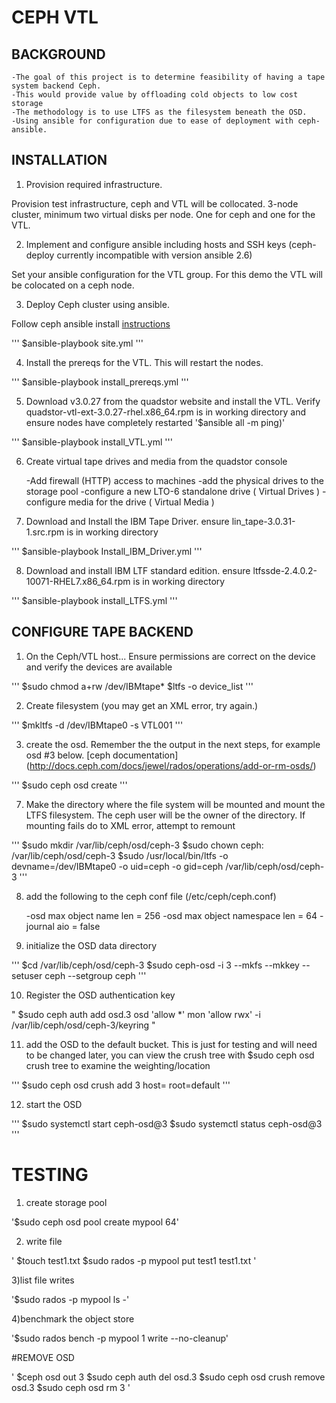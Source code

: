 
# CEPH VTL

## BACKGROUND

	-The goal of this project is to determine feasibility of having a tape system backend Ceph.
	-This would provide value by offloading cold objects to low cost storage
	-The methodology is to use LTFS as the filesystem beneath the OSD.
	-Using ansible for configuration due to ease of deployment with ceph-ansible.

## INSTALLATION

1)  Provision required infrastructure.

Provision test infrastructure, ceph and VTL will be collocated. 3-node cluster, minimum two virtual disks per node.  One for ceph and one for the VTL. 

2) Implement and configure ansible including hosts and SSH keys (ceph-deploy currently incompatible with version ansible 2.6)

Set your ansible configuration for the VTL group.  For this demo the VTL will be colocated on a ceph node.

3) Deploy Ceph cluster using ansible.

Follow ceph ansible install [instructions](http://docs.ceph.com/ceph-ansible/master/)

'''
$ansible-playbook site.yml
'''

4) Install the prereqs for the VTL.  This will restart the nodes.

'''
$ansible-playbook install_prereqs.yml
'''

5) Download v3.0.27 from the quadstor website and install the VTL. Verify quadstor-vtl-ext-3.0.27-rhel.x86_64.rpm is in working directory and ensure nodes have completely restarted '$ansible all -m ping)'

'''
$ansible-playbook install_VTL.yml
'''

6) Create virtual tape drives and media from the quadstor console

	-Add firewall (HTTP) access to machines
	-add the physical drives to the storage pool
	-configure a new LTO-6 standalone drive ( Virtual Drives )
	-configure media for the drive ( Virtual Media )

7) Download and Install the IBM Tape Driver. ensure lin_tape-3.0.31-1.src.rpm is in working directory

'''
$ansible-playbook Install_IBM_Driver.yml
'''

8) Download and install IBM LTF standard edition. ensure ltfssde-2.4.0.2-10071-RHEL7.x86_64.rpm is in working directory

'''
$ansible-playbook install_LTFS.yml
'''


## CONFIGURE TAPE BACKEND

1) On the Ceph/VTL host... Ensure permissions are correct on the device and verify the devices are available

'''
$sudo chmod a+rw /dev/IBMtape*
$ltfs -o device_list
'''

2) Create filesystem (you may get an XML error, try again.)

'''
$mkltfs -d /dev/IBMtape0 -s VTL001
'''

3) create the osd.  Remember the the output in the next steps, for example osd #3 below. [ceph documentation] (http://docs.ceph.com/docs/jewel/rados/operations/add-or-rm-osds/)

'''
$sudo ceph osd create
'''

7) Make the directory where the file system will be mounted and mount the LTFS filesystem.  The ceph user will be the owner of the directory. If mounting fails do to XML error, attempt to remount

'''
$sudo mkdir /var/lib/ceph/osd/ceph-3
$sudo chown ceph: /var/lib/ceph/osd/ceph-3
$sudo /usr/local/bin/ltfs -o devname=/dev/IBMtape0 -o uid=ceph -o gid=ceph /var/lib/ceph/osd/ceph-3
'''

8) add the following to the ceph conf file (/etc/ceph/ceph.conf)

	-osd max object name len = 256
	-osd max object namespace len = 64
	-journal aio = false

9) initialize the OSD data directory

'''
$cd /var/lib/ceph/osd/ceph-3
$sudo ceph-osd -i 3 --mkfs --mkkey --setuser ceph --setgroup ceph
'''

10) Register the OSD authentication key

"
$sudo ceph auth add osd.3 osd 'allow *' mon 'allow rwx' -i /var/lib/ceph/osd/ceph-3/keyring
"

11) add the OSD to the default bucket. This is just for testing and will need to be changed later, you can view the crush tree with $sudo ceph osd crush tree to examine the weighting/location

'''
$sudo ceph osd crush add 3 <WEIGHT> host=<HOSTNAME> root=default
'''

12) start the OSD

'''
$sudo systemctl start ceph-osd@3
$sudo systemctl status ceph-osd@3
'''

# TESTING

1) create storage pool

'$sudo ceph osd pool create mypool 64'

2) write file

'
$touch test1.txt
$sudo rados -p mypool put test1 test1.txt
'

3)list file writes

'$sudo rados -p mypool ls -'

4)benchmark the object store

'$sudo rados bench -p mypool 1 write --no-cleanup'

#REMOVE OSD

'
$ceph osd out 3
$sudo ceph auth del osd.3
$sudo ceph osd crush remove osd.3
$sudo ceph osd rm 3
'
